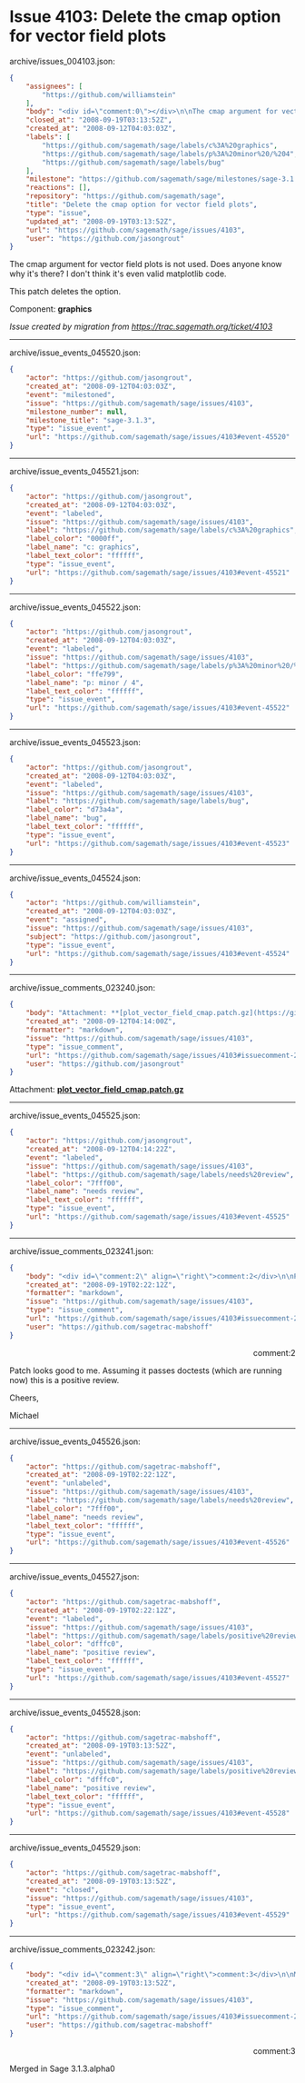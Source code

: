 # Issue 4103: Delete the cmap option for vector field plots

archive/issues_004103.json:
```json
{
    "assignees": [
        "https://github.com/williamstein"
    ],
    "body": "<div id=\"comment:0\"></div>\n\nThe cmap argument for vector field plots is not used.  Does anyone know why it's there?  I don't think it's even valid matplotlib code.\n\nThis patch deletes the option.\n\nComponent: **graphics**\n\n_Issue created by migration from https://trac.sagemath.org/ticket/4103_\n\n",
    "closed_at": "2008-09-19T03:13:52Z",
    "created_at": "2008-09-12T04:03:03Z",
    "labels": [
        "https://github.com/sagemath/sage/labels/c%3A%20graphics",
        "https://github.com/sagemath/sage/labels/p%3A%20minor%20/%204",
        "https://github.com/sagemath/sage/labels/bug"
    ],
    "milestone": "https://github.com/sagemath/sage/milestones/sage-3.1.3",
    "reactions": [],
    "repository": "https://github.com/sagemath/sage",
    "title": "Delete the cmap option for vector field plots",
    "type": "issue",
    "updated_at": "2008-09-19T03:13:52Z",
    "url": "https://github.com/sagemath/sage/issues/4103",
    "user": "https://github.com/jasongrout"
}
```
<div id="comment:0"></div>

The cmap argument for vector field plots is not used.  Does anyone know why it's there?  I don't think it's even valid matplotlib code.

This patch deletes the option.

Component: **graphics**

_Issue created by migration from https://trac.sagemath.org/ticket/4103_





---

archive/issue_events_045520.json:
```json
{
    "actor": "https://github.com/jasongrout",
    "created_at": "2008-09-12T04:03:03Z",
    "event": "milestoned",
    "issue": "https://github.com/sagemath/sage/issues/4103",
    "milestone_number": null,
    "milestone_title": "sage-3.1.3",
    "type": "issue_event",
    "url": "https://github.com/sagemath/sage/issues/4103#event-45520"
}
```



---

archive/issue_events_045521.json:
```json
{
    "actor": "https://github.com/jasongrout",
    "created_at": "2008-09-12T04:03:03Z",
    "event": "labeled",
    "issue": "https://github.com/sagemath/sage/issues/4103",
    "label": "https://github.com/sagemath/sage/labels/c%3A%20graphics",
    "label_color": "0000ff",
    "label_name": "c: graphics",
    "label_text_color": "ffffff",
    "type": "issue_event",
    "url": "https://github.com/sagemath/sage/issues/4103#event-45521"
}
```



---

archive/issue_events_045522.json:
```json
{
    "actor": "https://github.com/jasongrout",
    "created_at": "2008-09-12T04:03:03Z",
    "event": "labeled",
    "issue": "https://github.com/sagemath/sage/issues/4103",
    "label": "https://github.com/sagemath/sage/labels/p%3A%20minor%20/%204",
    "label_color": "ffe799",
    "label_name": "p: minor / 4",
    "label_text_color": "ffffff",
    "type": "issue_event",
    "url": "https://github.com/sagemath/sage/issues/4103#event-45522"
}
```



---

archive/issue_events_045523.json:
```json
{
    "actor": "https://github.com/jasongrout",
    "created_at": "2008-09-12T04:03:03Z",
    "event": "labeled",
    "issue": "https://github.com/sagemath/sage/issues/4103",
    "label": "https://github.com/sagemath/sage/labels/bug",
    "label_color": "d73a4a",
    "label_name": "bug",
    "label_text_color": "ffffff",
    "type": "issue_event",
    "url": "https://github.com/sagemath/sage/issues/4103#event-45523"
}
```



---

archive/issue_events_045524.json:
```json
{
    "actor": "https://github.com/williamstein",
    "created_at": "2008-09-12T04:03:03Z",
    "event": "assigned",
    "issue": "https://github.com/sagemath/sage/issues/4103",
    "subject": "https://github.com/jasongrout",
    "type": "issue_event",
    "url": "https://github.com/sagemath/sage/issues/4103#event-45524"
}
```



---

archive/issue_comments_023240.json:
```json
{
    "body": "Attachment: **[plot_vector_field_cmap.patch.gz](https://github.com/sagemath/sage/files/ticket4103/plot_vector_field_cmap.patch.gz)**",
    "created_at": "2008-09-12T04:14:00Z",
    "formatter": "markdown",
    "issue": "https://github.com/sagemath/sage/issues/4103",
    "type": "issue_comment",
    "url": "https://github.com/sagemath/sage/issues/4103#issuecomment-23240",
    "user": "https://github.com/jasongrout"
}
```

Attachment: **[plot_vector_field_cmap.patch.gz](https://github.com/sagemath/sage/files/ticket4103/plot_vector_field_cmap.patch.gz)**



---

archive/issue_events_045525.json:
```json
{
    "actor": "https://github.com/jasongrout",
    "created_at": "2008-09-12T04:14:22Z",
    "event": "labeled",
    "issue": "https://github.com/sagemath/sage/issues/4103",
    "label": "https://github.com/sagemath/sage/labels/needs%20review",
    "label_color": "7fff00",
    "label_name": "needs review",
    "label_text_color": "ffffff",
    "type": "issue_event",
    "url": "https://github.com/sagemath/sage/issues/4103#event-45525"
}
```



---

archive/issue_comments_023241.json:
```json
{
    "body": "<div id=\"comment:2\" align=\"right\">comment:2</div>\n\nPatch looks good to me. Assuming it passes doctests (which are running now) this is a positive review.\n\nCheers,\n\nMichael",
    "created_at": "2008-09-19T02:22:12Z",
    "formatter": "markdown",
    "issue": "https://github.com/sagemath/sage/issues/4103",
    "type": "issue_comment",
    "url": "https://github.com/sagemath/sage/issues/4103#issuecomment-23241",
    "user": "https://github.com/sagetrac-mabshoff"
}
```

<div id="comment:2" align="right">comment:2</div>

Patch looks good to me. Assuming it passes doctests (which are running now) this is a positive review.

Cheers,

Michael



---

archive/issue_events_045526.json:
```json
{
    "actor": "https://github.com/sagetrac-mabshoff",
    "created_at": "2008-09-19T02:22:12Z",
    "event": "unlabeled",
    "issue": "https://github.com/sagemath/sage/issues/4103",
    "label": "https://github.com/sagemath/sage/labels/needs%20review",
    "label_color": "7fff00",
    "label_name": "needs review",
    "label_text_color": "ffffff",
    "type": "issue_event",
    "url": "https://github.com/sagemath/sage/issues/4103#event-45526"
}
```



---

archive/issue_events_045527.json:
```json
{
    "actor": "https://github.com/sagetrac-mabshoff",
    "created_at": "2008-09-19T02:22:12Z",
    "event": "labeled",
    "issue": "https://github.com/sagemath/sage/issues/4103",
    "label": "https://github.com/sagemath/sage/labels/positive%20review",
    "label_color": "dfffc0",
    "label_name": "positive review",
    "label_text_color": "ffffff",
    "type": "issue_event",
    "url": "https://github.com/sagemath/sage/issues/4103#event-45527"
}
```



---

archive/issue_events_045528.json:
```json
{
    "actor": "https://github.com/sagetrac-mabshoff",
    "created_at": "2008-09-19T03:13:52Z",
    "event": "unlabeled",
    "issue": "https://github.com/sagemath/sage/issues/4103",
    "label": "https://github.com/sagemath/sage/labels/positive%20review",
    "label_color": "dfffc0",
    "label_name": "positive review",
    "label_text_color": "ffffff",
    "type": "issue_event",
    "url": "https://github.com/sagemath/sage/issues/4103#event-45528"
}
```



---

archive/issue_events_045529.json:
```json
{
    "actor": "https://github.com/sagetrac-mabshoff",
    "created_at": "2008-09-19T03:13:52Z",
    "event": "closed",
    "issue": "https://github.com/sagemath/sage/issues/4103",
    "type": "issue_event",
    "url": "https://github.com/sagemath/sage/issues/4103#event-45529"
}
```



---

archive/issue_comments_023242.json:
```json
{
    "body": "<div id=\"comment:3\" align=\"right\">comment:3</div>\n\nMerged in Sage 3.1.3.alpha0",
    "created_at": "2008-09-19T03:13:52Z",
    "formatter": "markdown",
    "issue": "https://github.com/sagemath/sage/issues/4103",
    "type": "issue_comment",
    "url": "https://github.com/sagemath/sage/issues/4103#issuecomment-23242",
    "user": "https://github.com/sagetrac-mabshoff"
}
```

<div id="comment:3" align="right">comment:3</div>

Merged in Sage 3.1.3.alpha0
